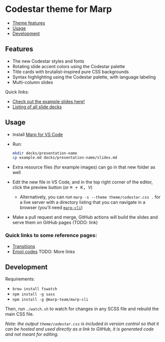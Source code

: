 # Codestar theme for Marp

- [Theme features](#features)
- [Usage](#usage)
- [Development](#development)

## Features

- The new Codestar styles and fonts
- Rotating slide accent colors using the Codestar palette
- Title cards with brutalist-inspired pure CSS backgrounds
- Syntax highlighting using the Codestar palette, with language labeling
- Multi-column slides

Quick links:
- [Check out the example slides here!](https://code-star.github.io/codestar-marp/example/)
- [Listing of all slide decks](https://code-star.github.io/codestar-marp/)

## Usage

- Install [Marp for VS Code](https://marketplace.visualstudio.com/items?itemName=marp-team.marp-vscode)
- Run:

    ```bash
    mkdir decks/presentation-name
    cp example.md decks/presentation-name/slides.md
    ```
- Extra resource files (for example images) can go in that new folder as well
- Edit the new file in VS Code, and in the top right corner of the editor, click the preview button (or <kbd>⌘ + K, V</kbd>)
    - Alternatively, you can run `marp -s --theme theme/codestar.css .` for a live server with a directory listing that you can navigate in a browser (you'll need [`marp-cli`](#development))
- Make a pull request and merge, GitHub actions will build the slides and serve them on GitHub pages (TODO: link)

### Quick links to some reference pages:

- [Transitions](https://github.com/marp-team/marp-cli/blob/main/docs/bespoke-transitions/README.md#built-in-transitions)
- [Emoji codes](https://github.com/markdown-it/markdown-it-emoji/blob/master/lib/data/full.mjs)
TODO: More links

## Development

Requirements:

- `brew install fswatch`
- `npm install -g sass`
- `npm install -g @marp-team/marp-cli`

Then, run `./watch.sh` to watch for changes in any SCSS file and rebuild the main CSS file.

*Note: the output `theme/codestar.css` is included in version control so that it can be hosted and used directly as a link to GitHub, it is generated code and not meant for editing.*
